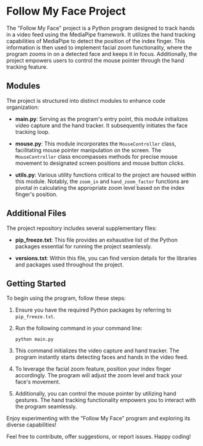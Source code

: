 # Follow My Face Project

The "Follow My Face" project is a Python program designed to track hands in a video feed using the MediaPipe framework. It utilizes the hand tracking capabilities of MediaPipe to detect the position of the index finger. This information is then used to implement facial zoom functionality, where the program zooms in on a detected face and keeps it in focus. Additionally, the project empowers users to control the mouse pointer through the hand tracking feature.

## Modules

The project is structured into distinct modules to enhance code organization:

- **main.py**: Serving as the program's entry point, this module initializes video capture and the hand tracker. It subsequently initiates the face tracking loop.

- **mouse.py**: This module incorporates the `MouseController` class, facilitating mouse pointer manipulation on the screen. The `MouseController` class encompasses methods for precise mouse movement to designated screen positions and mouse button clicks.

- **utils.py**: Various utility functions critical to the project are housed within this module. Notably, the `zoom_in` and `hand_zoom_factor` functions are pivotal in calculating the appropriate zoom level based on the index finger's position.

## Additional Files

The project repository includes several supplementary files:

- **pip_freeze.txt**: This file provides an exhaustive list of the Python packages essential for running the project seamlessly.

- **versions.txt**: Within this file, you can find version details for the libraries and packages used throughout the project.

## Getting Started

To begin using the program, follow these steps:

1. Ensure you have the required Python packages by referring to `pip_freeze.txt`.

2. Run the following command in your command line:

   ```
   python main.py
   ```

3. This command initializes the video capture and hand tracker. The program instantly starts detecting faces and hands in the video feed.

4. To leverage the facial zoom feature, position your index finger accordingly. The program will adjust the zoom level and track your face's movement.

5. Additionally, you can control the mouse pointer by utilizing hand gestures. The hand tracking functionality empowers you to interact with the program seamlessly.

Enjoy experimenting with the "Follow My Face" program and exploring its diverse capabilities!

Feel free to contribute, offer suggestions, or report issues. Happy coding!
